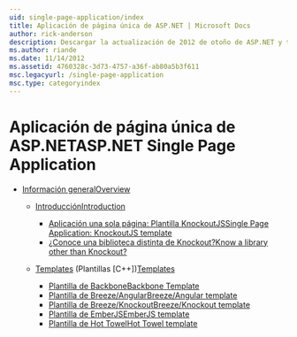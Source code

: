 ```yaml
---
uid: single-page-application/index
title: Aplicación de página única de ASP.NET | Microsoft Docs
author: rick-anderson
description: Descargar la actualización de 2012 de otoño de ASP.NET y tener una mejor experiencia de extremo a otro para crear aplicaciones con importantes interacciones del lado cliente con JavaScript...
ms.author: riande
ms.date: 11/14/2012
ms.assetid: 4760328c-3d73-4757-a36f-ab80a5b3f611
msc.legacyurl: /single-page-application
msc.type: categoryindex
---
```

<a name="aspnet-single-page-application"></a><span data-ttu-id="041f5-103">Aplicación de página única de ASP.NET</span><span class="sxs-lookup"><span data-stu-id="041f5-103">ASP.NET Single Page Application</span></span>
====================
- [<span data-ttu-id="041f5-104">Información general</span><span class="sxs-lookup"><span data-stu-id="041f5-104">Overview</span></span>](overview/index.md)

    - [<span data-ttu-id="041f5-105">Introducción</span><span class="sxs-lookup"><span data-stu-id="041f5-105">Introduction</span></span>](overview/introduction/index.md)

        - [<span data-ttu-id="041f5-106">Aplicación una sola página: Plantilla KnockoutJS</span><span class="sxs-lookup"><span data-stu-id="041f5-106">Single Page Application: KnockoutJS template</span></span>](overview/introduction/knockoutjs-template.md)
        - [<span data-ttu-id="041f5-107">¿Conoce una biblioteca distinta de Knockout?</span><span class="sxs-lookup"><span data-stu-id="041f5-107">Know a library other than Knockout?</span></span>](overview/introduction/other-libraries.md)
    - <span data-ttu-id="041f5-108">[Templates](overview/templates/index.md) (Plantillas [C++])</span><span class="sxs-lookup"><span data-stu-id="041f5-108">[Templates](overview/templates/index.md)</span></span>

        - [<span data-ttu-id="041f5-109">Plantilla de Backbone</span><span class="sxs-lookup"><span data-stu-id="041f5-109">Backbone Template</span></span>](overview/templates/backbonejs-template.md)
        - [<span data-ttu-id="041f5-110">Plantilla de Breeze/Angular</span><span class="sxs-lookup"><span data-stu-id="041f5-110">Breeze/Angular template</span></span>](overview/templates/breezeangular-template.md)
        - [<span data-ttu-id="041f5-111">Plantilla de Breeze/Knockout</span><span class="sxs-lookup"><span data-stu-id="041f5-111">Breeze/Knockout template</span></span>](overview/templates/breezeknockout-template.md)
        - [<span data-ttu-id="041f5-112">Plantilla de EmberJS</span><span class="sxs-lookup"><span data-stu-id="041f5-112">EmberJS template</span></span>](overview/templates/emberjs-template.md)
        - [<span data-ttu-id="041f5-113">Plantilla de Hot Towel</span><span class="sxs-lookup"><span data-stu-id="041f5-113">Hot Towel template</span></span>](overview/templates/hottowel-template.md)
